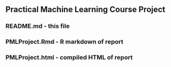 ## Practical Machine Learning Course Project

### README.md        -  this file
### PMLProject.Rmd   - R markdown of report
### PMLProject.html  - compiled HTML of report

